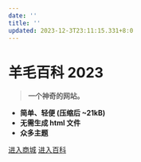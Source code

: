 ```yaml
---
date: ''
title: ''
updated: 2023-12-3T23:11:15.331+8:0
---
```

# 羊毛百科 **2023**

> **一个神奇的网站。**

* **简单、轻便 (压缩后 \~21kB)**
* **无需生成 html 文件**
* **众多主题**

[进入商城](http://kmshop.zjkmkj.com/) [进入百科](./)
